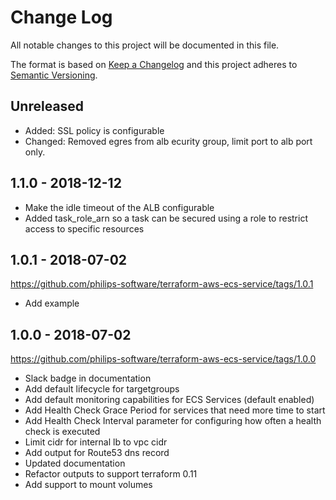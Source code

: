# Change Log
All notable changes to this project will be documented in this file.

The format is based on [Keep a Changelog](http://keepachangelog.com/)
and this project adheres to [Semantic Versioning](http://semver.org/).

## Unreleased
- Added: SSL policy is configurable
- Changed: Removed egres from alb ecurity group, limit port to alb port only.

## 1.1.0 - 2018-12-12
- Make the idle timeout of the ALB configurable
- Added task_role_arn so a task can be secured using a role to restrict access to specific resources

## 1.0.1 - 2018-07-02
https://github.com/philips-software/terraform-aws-ecs-service/tags/1.0.1
- Add example

## 1.0.0 - 2018-07-02
https://github.com/philips-software/terraform-aws-ecs-service/tags/1.0.0
- Slack badge in documentation
- Add default lifecycle for targetgroups
- Add default monitoring capabilities for ECS Services (default enabled)
- Add Health Check Grace Period for services that need more time to start
- Add Health Check Interval parameter for configuring how often a health check is executed
- Limit cidr for internal lb to vpc cidr
- Add output for Route53 dns record
- Updated documentation
- Refactor outputs to support terraform 0.11
- Add support to mount volumes

[Unreleased]: https://github.com/philips-software/terraform-aws-ecs-service/compare/1.1.0...HEAD
[1.1.0]: https://github.com/philips-software/terraform-aws-ecs-service/compare/1.0.1...1.1.0
[1.0.1]: https://github.com/philips-software/terraform-aws-ecs-service/compare/1.0.0...1.0.1
